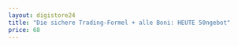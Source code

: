 ```yaml
---
layout: digistore24
title: "Die sichere Trading-Formel + alle Boni: HEUTE 50ngebot"
price: 68
---
```

